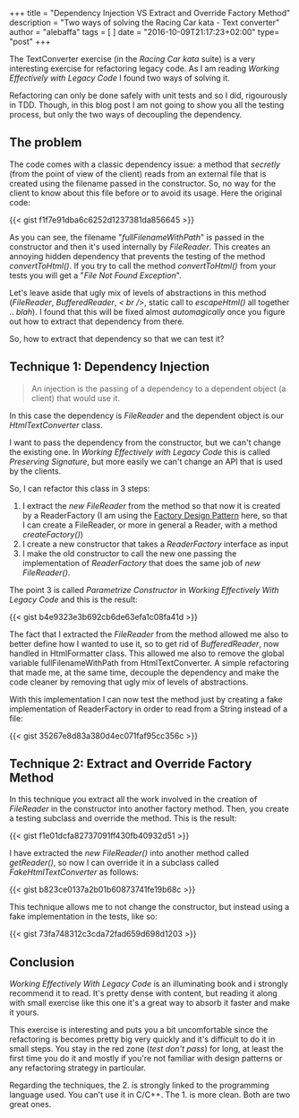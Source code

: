 +++
title = "Dependency Injection VS Extract and Override Factory Method"
description = "Two ways of solving the Racing Car kata - Text converter"
author = "alebaffa"
tags = [
]
date = "2016-10-09T21:17:23+02:00"
type= "post"
+++

The TextConverter exercise (in the _Racing_ _Car_ _kata_ suite) is a very interesting exercise for refactoring legacy code. As I am reading _Working Effectively with Legacy Code_ I found two ways of solving it.

Refactoring can only be done safely with unit tests and so I did, rigourously in TDD. Though, in this blog post I am not going to show you all the testing process, but only the two ways of decoupling the dependency.

## The problem 
The code comes with a classic dependency issue: a method that _secretly_ (from the point of view of the client) reads from an external file that is created using the filename passed in the constructor.
So, no way for the client to know about this file before or to avoid its usage. Here the original code:

 {{< gist f1f7e91dba6c6252d1237381da856645 >}}

As you can see, the filename "_fullFilenameWithPath_" is passed in the constructor and then it's used internally by _FileReader_. This creates an annoying hidden dependency that prevents the testing of the method _convertToHtml()_. If you try to call the method _convertToHtml()_ from your tests you will get a "_File Not Found Exception_". 

Let's leave aside that ugly mix of levels of abstractions in this method (_FileReader_, _BufferedReader_, _< br />_, static call to _escapeHtml()_ all together .. _blah_). I found that this will be fixed almost _automagically_ once you figure out how to extract that dependency from there.

So, how to extract that dependency so that we can test it?

## Technique 1: Dependency Injection 

> An injection is the passing of a dependency to a dependent object (a client) that would use it.

In this case the dependency is _FileReader_ and the dependent object is our _HtmlTextConverter_ class. 

I want to pass the dependency from the constructor, but we can't change the existing one. In _Working Effectively with Legacy Code_ this is called _Preserving Signature_, but more easily we can't change an API that is used by the clients. 

So, I can refactor this class in 3 steps:

1. I extract the _new FileReader_ from the method so that now it is created by a ReaderFactory (I am using the [Factory Design Pattern](https://sourcemaking.com/design_patterns/factory_method) here, so that I can create a FileReader, or more in general a Reader, with a method _createFactory()_)
2. I create a new constructor that takes a _ReaderFactory_ interface as input
3. I make the old constructor to call the new one passing the implementation of _ReaderFactory_ that does the same job of _new FileReader()_.

The point 3 is called _Parametrize Constructor_ in _Working Effectively With Legacy Code_ and this is the result:

 {{< gist b4e9323e3b692cb6de63efa1c08fa41d >}}

 The fact that I extracted the _FileReader_ from the method allowed me also to better define how I wanted to use it, so to get rid of _BufferedReader_, now handled in HtmlFormatter class. This allowed me also to remove the global variable fullFilenameWithPath from HtmlTextConverter. 
 A simple refactoring that made me, at the same time, decouple the dependency and make the code cleaner by removing that ugly mix of levels of abstractions.
 
 With this implementation I can now test the method just by creating a fake implementation of ReaderFactory in order to read from a String instead of a file:

  {{< gist 35267e8d83a380d4ec071faf95cc356c >}}


## Technique 2: Extract and Override Factory Method

In this technique you extract all the work involved in the creation of _FileReader_ in the constructor into another factory method. Then, you create a testing subclass and override the method. This is the result:

  {{< gist f1e01dcfa82737091ff430fb40932d51 >}}

I have extracted the _new FileReader()_ into another method called _getReader()_, so now I can override it in a subclass called _FakeHtmlTextConverter_ as follows:

   {{< gist b823ce0137a2b01b60873741fe19b68c >}}

This technique allows me to not change the constructor, but instead using a fake implementation in the tests, like so:

   {{< gist 73fa748312c3cda72fad659d698d1203 >}}

## Conclusion

_Working Effectively With Legacy Code_ is an illuminating book and i strongly recommend it to read. It's pretty dense with content, but reading it along with small exercise like this one it's a great way to absorb it faster and make it yours.

This exercise is interesting and puts you a bit uncomfortable since the refactoring is becomes pretty big very quickly and it's difficult to do it in small steps. You stay in the red zone (_test don't pass_) for long, at least the first time you do it and mostly if you're not familiar with design patterns or any refactoring strategy in particular.

Regarding the techniques, the 2. is strongly linked to the programming language used. You can't use it in C/C++. The 1. is more clean. Both are two great ones.